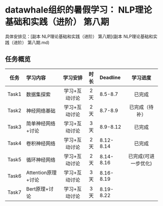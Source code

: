 # datawhale组织的暑假学习： NLP理论基础和实践（进阶） 第八期



具体安排见：[副本 NLP理论基础和实践（进阶） 第八期](副本 NLP理论基础和实践（进阶） 第八期.md)



## 任务概览
| **任务** | **学习内容**       | **学习安排**  | **时长** | **Deadline** |     **学习进度**     |
| :------: | :----------------- | :-----------: | :------: | :----------- | :------------------: |
|  Task1   | 数据集探索         | 学习+互动讨论 |   2天    | 8.5-8.7      |        已完成        |
|  Task2   | 神经网络基础       | 学习+互动讨论 |   2天    | 8.7-8.9      |    已完成（待补）    |
|  Task3   | 简单神经网络+讨论  | 学习+互动讨论 |   3天    | 8.9-8.12     |        已完成        |
|  Task4   | 卷积神经网络       | 学习+互动讨论 |   2天    | 8.12-8.14    |        已完成        |
|  Task5   | 循环神经网络       | 学习+互动讨论 |   2天    | 8.14-8.16    | 已完成(可进一步优化) |
|  Task6   | Attention原理+讨论 | 学习+互动讨论 |   3天    | 8.16-8.19    |                      |
|  Task7   | Bert原理+讨论      | 学习+互动讨论 |   3天    | 8.19-8.22    |                      |

